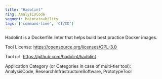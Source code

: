 ```yaml
---
title: "Hadolint"
ring: AnalysisCode
segment: Maintainability
tags: ['command-line', 'CI/CD']
---
```

Hadolint is a Dockerfile linter that helps build best practice Docker images.

Tool License: https://opensource.org/licenses/GPL-3.0

Tool url: https://github.com/hadolint/hadolint

Application Category (or Categories in case of multi-tier tool): AnalysisCode, ResearchInfrastructureSoftware, PrototypeTool
